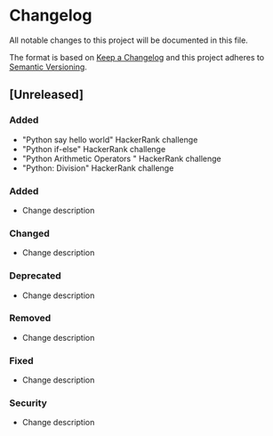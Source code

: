 # Changelog
All notable changes to this project will be documented in this file.

The format is based on [Keep a Changelog](http://keepachangelog.com/en/1.0.0/)
and this project adheres to [Semantic Versioning](http://semver.org/spec/v2.0.0.html).

## [Unreleased]
### Added
- "Python say hello world" HackerRank challenge
- "Python if-else" HackerRank challenge
- "Python Arithmetic Operators " HackerRank challenge
- "Python: Division" HackerRank challenge

### Added
- Change description

### Changed
- Change description

### Deprecated
- Change description

### Removed
- Change description

### Fixed
- Change description

### Security
- Change description

